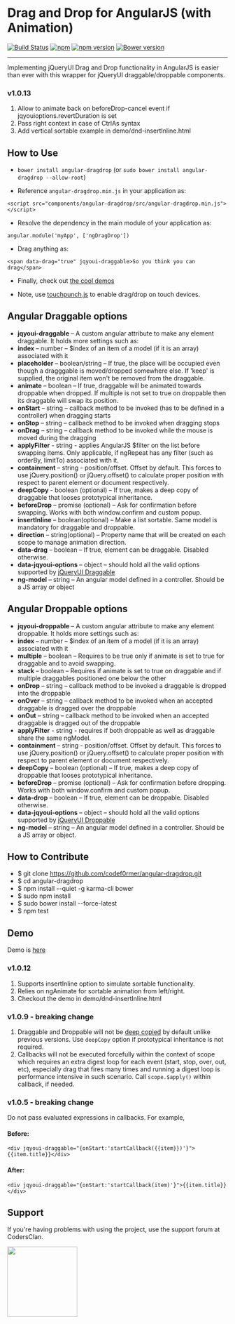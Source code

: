 # Drag and Drop for AngularJS (with Animation)
[![Build Status](https://api.travis-ci.org/codef0rmer/angular-dragdrop.svg?branch=master)](https://travis-ci.org/codef0rmer/angular-dragdrop)
[![npm](https://img.shields.io/npm/dt/angular-dragdrop.svg)](https://www.npmjs.com/package/angular-dragdrop)
[![npm version](https://img.shields.io/npm/v/angular-dragdrop.svg)](https://www.npmjs.com/package/angular-dragdrop)
[![Bower version](https://img.shields.io/bower/v/angular-dragdrop.svg)](https://github.com/codef0rmer/angular-dragdrop)

---

Implementing jQueryUI Drag and Drop functionality in AngularJS is easier than ever with this wrapper for jQueryUI draggable/droppable components.

### v1.0.13

1. Allow to animate back on beforeDrop-cancel event if jqyouioptions.revertDuration is set
1. Pass right context in case of CtrlAs syntax
1. Add vertical sortable example in demo/dnd-insertInline.html


## How to Use

* `bower install angular-dragdrop` (or `sudo bower install angular-dragdrop --allow-root`)

* Reference `angular-dragdrop.min.js` in your application as:


```
<script src="components/angular-dragdrop/src/angular-dragdrop.min.js"></script>
```

* Resolve the dependency in the main module of your application as:


```
angular.module('myApp', ['ngDragDrop'])
```

* Drag anything as:

```
<span data-drag="true" jqyoui-draggable>So you think you can drag</span>
```

* Finally, check out [the cool demos](http://codef0rmer.github.io/angular-dragdrop/#/)

* Note, use [touchpunch.js](http://touchpunch.furf.com/) to enable drag/drop on touch devices.

## Angular Draggable options
* **jqyoui-draggable** – A custom angular attribute to make any element draggable. It holds more settings such as:
* **index** – number – $index of an item of a model (if it is an array) associated with it
* **placeholder** – boolean/string – If true, the place will be occupied even though a dragggable is moved/dropped somewhere else. If 'keep' is supplied, the original item won't be removed from the draggable.
* **animate** – boolean – If true, draggable will be animated towards droppable when dropped. If multiple is not set to true on droppable then its draggable will swap its position.
* **onStart** – string – callback method to be invoked (has to be defined in a controller) when dragging starts
* **onStop** – string – callback method to be invoked when dragging stops
* **onDrag** – string – callback method to be invoked while the mouse is moved during the dragging
* **applyFilter** - string - applies AngularJS $filter on the list before swapping items. Only applicable, if ngRepeat has any filter (such as orderBy, limitTo) associated with it.
* **containment** – string - position/offset. Offset by default. This forces to use jQuery.position() or jQuery.offset() to calculate proper position with respect to parent element or document respectively. 
* **deepCopy** - boolean (optional) – If true, makes a deep copy of draggable that looses prototypical inheritance.
* **beforeDrop** – promise (optional) – Ask for confirmation before swapping. Works with both window.confirm and custom popup. 
* **insertInline** – boolean(optional) – Make a list sortable. Same model is mandatory for draggable and droppable.
* **direction** – string(optional) – Property name that will be created on each scope to manage animation direction. 
* **data-drag** – boolean – If true, element can be draggable. Disabled otherwise.
* **data-jqyoui-options** – object – should hold all the valid options supported by [jQueryUI Draggable](http://api.jqueryui.com/draggable)
* **ng-model** – string – An angular model defined in a controller. Should be a JS array or object

## Angular Droppable options
* **jqyoui-droppable** – A custom angular attribute to make any element droppable. It holds more settings such as:
* **index** – number – $index of an item of a model (if it is an array) associated with it
* **multiple** – boolean – Requires to be true only if animate is set to true for draggable and to avoid swapping.
* **stack** – boolean – Requires if animate is set to true on draggable and if multiple draggables positioned one below the other
* **onDrop** – string – callback method to be invoked a draggable is dropped into the droppable
* **onOver** – string – callback method to be invoked when an accepted draggable is dragged over the droppable
* **onOut** – string – callback method to be invoked when an accepted draggable is dragged out of the droppable
* **applyFilter** - string - requires if both droppable as well as draggable share the same ngModel.
* **containment** – string - position/offset. Offset by default. This forces to use jQuery.position() or jQuery.offset() to calculate proper position with respect to parent element or document respectively. 
* **deepCopy** – boolean (optional) – If true, makes a deep copy of droppable that looses prototypical inheritance.
* **beforeDrop** – promise (optional) – Ask for confirmation before dropping. Works with both window.confirm and custom popup. 
* **data-drop** – boolean – If true, element can be droppable. Disabled otherwise.
* **data-jqyoui-options** – object – should hold all the valid options supported by [jQueryUI Droppable](http://api.jqueryui.com/droppable)
* **ng-model** – string – An angular model defined in a controller. Should be a JS array or object.

## How to Contribute
* $ git clone https://github.com/codef0rmer/angular-dragdrop.git
* $ cd angular-dragdrop
* $ npm install --quiet -g karma-cli bower
* $ sudo npm install
* $ sudo bower install --force-latest
* $ npm test

## Demo
Demo is [here](http://codef0rmer.github.io/angular-dragdrop/#/)

### v1.0.12
1. Supports insertInline option to simulate sortable functionality.
1. Relies on ngAnimate for sortable animation from left/right.
1. Checkout the demo in demo/dnd-insertInline.html

### v1.0.9 - breaking change
1. Draggable and Droppable will not be [deep copied](https://egghead.io/lessons/angularjs-angular-copy-for-deep-copy) by default unlike previous versions. Use `deepCopy` option if prototypical inheritance is not required.
1. Callbacks will not be executed forcefully within the context of scope which requires an extra digest loop for each event (start, stop, over, out, etc), especially drag that fires many times and running a digest loop is performance intensive in such scenario. Call `scope.$apply()` within callback, if needed.


### v1.0.5 - breaking change
Do not pass evaluated expressions in callbacks. For example, 
#### Before:
```
<div jqyoui-draggable="{onStart:'startCallback({{item}})'}">{{item.title}}</div>
```
#### After:
```
<div jqyoui-draggable="{onStart:'startCallback(item)'}">{{item.title}}</div>
```

## Support
If you're having problems with using the project, use the support forum at CodersClan.

<a href="http://codersclan.net/forum/index.php?repo_id=17"><img src="http://www.codersclan.net/graphics/getSupport_blue_big.png" width="160"></a>
